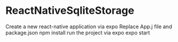 # ReactNativeSqliteStorage
Create a new react-native application via expo
Replace App.j file and package.json
npm install
run the project via expo 
expo start
